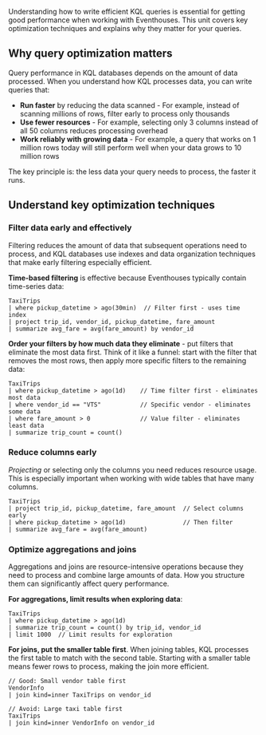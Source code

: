 Understanding how to write efficient KQL queries is essential for getting good performance when working with Eventhouses. This unit covers key optimization techniques and explains why they matter for your queries.

## Why query optimization matters

Query performance in KQL databases depends on the amount of data processed. When you understand how KQL processes data, you can write queries that:

- **Run faster** by reducing the data scanned - For example, instead of scanning millions of rows, filter early to process only thousands
- **Use fewer resources** - For example, selecting only 3 columns instead of all 50 columns reduces processing overhead
- **Work reliably with growing data** - For example, a query that works on 1 million rows today will still perform well when your data grows to 10 million rows

The key principle is: the less data your query needs to process, the faster it runs.

## Understand key optimization techniques

### Filter data early and effectively

Filtering reduces the amount of data that subsequent operations need to process, and KQL databases use indexes and data organization techniques that make early filtering especially efficient.

**Time-based filtering** is effective because Eventhouses typically contain time-series data:

```kql
TaxiTrips
| where pickup_datetime > ago(30min)  // Filter first - uses time index
| project trip_id, vendor_id, pickup_datetime, fare_amount
| summarize avg_fare = avg(fare_amount) by vendor_id
```

**Order your filters by how much data they eliminate** - put filters that eliminate the most data first. Think of it like a funnel: start with the filter that removes the most rows, then apply more specific filters to the remaining data:

```kql
TaxiTrips
| where pickup_datetime > ago(1d)    // Time filter first - eliminates most data
| where vendor_id == "VTS"           // Specific vendor - eliminates some data  
| where fare_amount > 0              // Value filter - eliminates least data
| summarize trip_count = count()
```

### Reduce columns early

*Projecting* or selecting only the columns you need reduces resource usage. This is especially important when working with wide tables that have many columns.

```kql
TaxiTrips
| project trip_id, pickup_datetime, fare_amount  // Select columns early
| where pickup_datetime > ago(1d)                // Then filter
| summarize avg_fare = avg(fare_amount)
```

### Optimize aggregations and joins

Aggregations and joins are resource-intensive operations because they need to process and combine large amounts of data. How you structure them can significantly affect query performance.

**For aggregations, limit results when exploring data**:

```kql
TaxiTrips
| where pickup_datetime > ago(1d)
| summarize trip_count = count() by trip_id, vendor_id
| limit 1000  // Limit results for exploration
```

**For joins, put the smaller table first**. When joining tables, KQL processes the first table to match with the second table. Starting with a smaller table means fewer rows to process, making the join more efficient.

```kql
// Good: Small vendor table first
VendorInfo        
| join kind=inner TaxiTrips on vendor_id

// Avoid: Large taxi table first
TaxiTrips         
| join kind=inner VendorInfo on vendor_id
```
